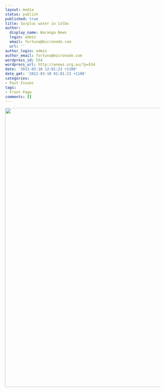 ```yaml
---
layout: media
status: publish
published: true
title: Surplus water in Colbo
author:
  display_name: Waranga News
  login: admin
  email: fortuna@micronode.com
  url: ''
author_login: admin
author_email: fortuna@micronode.com
wordpress_id: 554
wordpress_url: http://wnews.org.au/?p=554
date: '2012-03-10 12:01:23 +1100'
date_gmt: '2012-03-10 01:01:23 +1100'
categories:
- Past Issues
tags:
- Front Page
comments: []
---
```


<a href="http://wnews.org.au/wp-content/uploads/2012/03/frontpage-20120308.pdf"><img class="alignnone size-full wp-image-551" title="Front Page - 8 March, 2012" src="http://wnews.org.au/wp-content/uploads/2012/03/frontpage-20120308.png" alt="" width="624" height="907" /></a>
